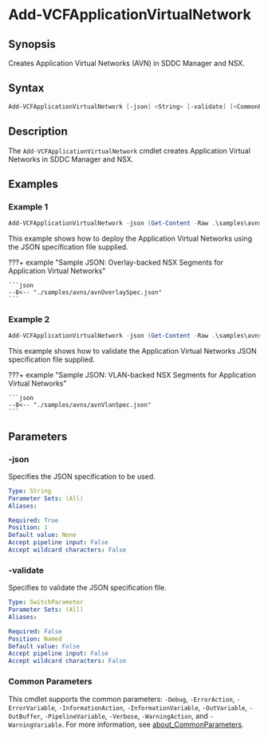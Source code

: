 # Add-VCFApplicationVirtualNetwork

## Synopsis

Creates Application Virtual Networks (AVN) in SDDC Manager and NSX.

## Syntax

```powershell
Add-VCFApplicationVirtualNetwork [-json] <String> [-validate] [<CommonParameters>]
```

## Description

The `Add-VCFApplicationVirtualNetwork` cmdlet creates Application Virtual Networks in SDDC Manager and NSX.

## Examples

### Example 1

```powershell
Add-VCFApplicationVirtualNetwork -json (Get-Content -Raw .\samples\avns\avnOPverlaySpec.json)
```

This example shows how to deploy the Application Virtual Networks using the JSON specification file supplied.

???+ example "Sample JSON: Overlay-backed NSX Segments for Application Virtual Networks"

    ```json
    --8<-- "./samples/avns/avnOverlaySpec.json"
    ```

### Example 2

```powershell
Add-VCFApplicationVirtualNetwork -json (Get-Content -Raw .\samples\avns\avnOverlaySpec.json) -validate
```

This example shows how to validate the Application Virtual Networks JSON specification file supplied.

???+ example "Sample JSON: VLAN-backed NSX Segments for Application Virtual Networks"

    ```json
    --8<-- "./samples/avns/avnVlanSpec.json"
    ```

## Parameters

### -json

Specifies the JSON specification to be used.

```yaml
Type: String
Parameter Sets: (All)
Aliases:

Required: True
Position: 1
Default value: None
Accept pipeline input: False
Accept wildcard characters: False
```

### -validate

Specifies to validate the JSON specification file.

```yaml
Type: SwitchParameter
Parameter Sets: (All)
Aliases:

Required: False
Position: Named
Default value: False
Accept pipeline input: False
Accept wildcard characters: False
```

### Common Parameters

This cmdlet supports the common parameters: `-Debug`, `-ErrorAction`, `-ErrorVariable`, `-InformationAction`, `-InformationVariable`, `-OutVariable`, `-OutBuffer`, `-PipelineVariable`, `-Verbose`, `-WarningAction`, and `-WarningVariable`. For more information, see [about_CommonParameters](http://go.microsoft.com/fwlink/?LinkID=113216).
